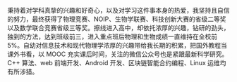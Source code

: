 秉持着对学科真挚的兴趣和好奇心，以及对学习这件事本身的热爱，我坚持且自信的努力，最终获得了物理竞赛、NOIP、生物学联赛、科技创新大赛的省级二等奖以及数学联合竞赛省级三等奖。擦线进入高中，却依托浓厚的兴趣，钻研的劲头，独到的方法，达到班级前三，进入重点班后物理和生物成绩一直维持在全校前 5%。自幼对信息技术和现代物理学浓厚的兴趣带给我长期的积累，把国外教程当课外书看，以 MOOC 充实课后时间，关注的微信公众号也是紧跟最新科学研究。C++ 算法、web 前端开发、Android 开发、区块链智能合约编程、Linux 运维均有所涉猎。
